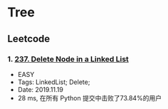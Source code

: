 # Tree

## Leetcode
### 1. [237. Delete Node in a Linked List](https://leetcode-cn.com/problems/delete-node-in-a-linked-list/submissions/)
- EASY
- Tags: LinkedList; Delete;
- Date: 2019.11.19
- 28 ms, 在所有 Python 提交中击败了73.84%的用户
